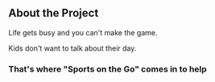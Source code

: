 ## About the Project

<p>Life gets busy and you can't make the game.</p>
<p>Kids don't want to talk about their day.</p>

### That's where "Sports on the Go" comes in to help
